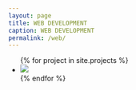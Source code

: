```yaml
---
layout: page
title: WEB DEVELOPMENT
caption: WEB DEVELOPMENT
permalink: /web/
---
```


<ul class="post-list project-item">
	{% for project in site.projects %}
      <li><a class="project-item__title" href="{{ project.url | relative_url }}"><img class='project-item__image' src= "/assets/{{ project.name }}.png" ></a></li>
  {% endfor %}
</ul>
